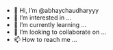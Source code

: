 - 👋 Hi, I’m @abhaychaudharyyy
- 👀 I’m interested in ...
- 🌱 I’m currently learning ...
- 💞️ I’m looking to collaborate on ...
- 📫 How to reach me ...

<!---
abhaychaudharyyy/abhaychaudharyyy is a ✨ special ✨ repository because its `README.md` (this file) appears on your GitHub profile.
You can click the Preview link to take a look at your changes.
--->
